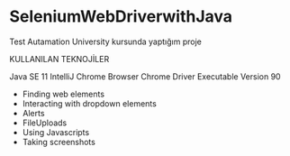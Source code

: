 # SeleniumWebDriverwithJava
Test Autamation University kursunda yaptığım proje

KULLANILAN TEKNOJİLER

Java SE 11
IntelliJ
Chrome Browser
Chrome Driver Executable Version 90

- Finding web elements
- Interacting with dropdown elements
- Alerts
- FileUploads
- Using Javascripts
- Taking screenshots
